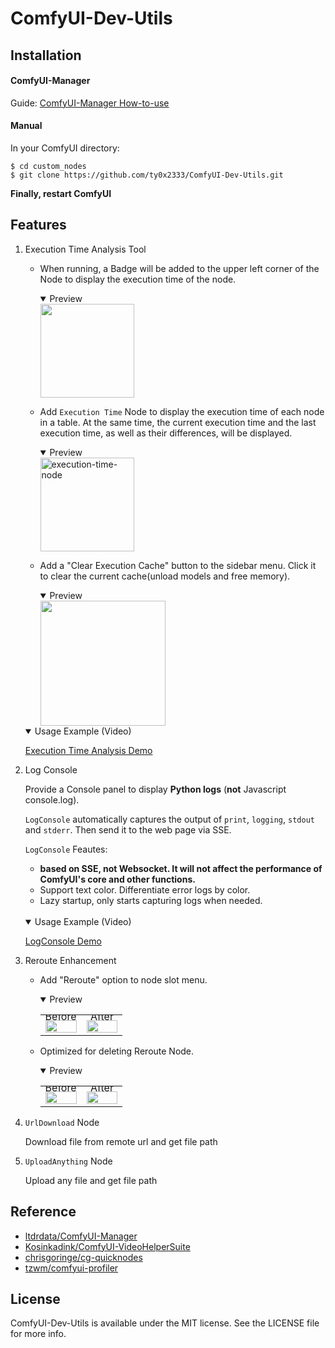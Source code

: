 ComfyUI-Dev-Utils
===

Installation
---

#### ComfyUI-Manager

Guide: [ComfyUI-Manager How-to-use](https://github.com/ltdrdata/ComfyUI-Manager#how-to-use)

#### Manual

In your ComfyUI directory:

```shell
$ cd custom_nodes
$ git clone https://github.com/ty0x2333/ComfyUI-Dev-Utils.git
```

**Finally, restart ComfyUI**

Features
---

1. Execution Time Analysis Tool
    - When running, a Badge will be added to the upper left corner of the Node to display the execution time of the
      node.
      <details open>
      <summary>Preview</summary>
      <img src="https://github.com/ty0x2333/ComfyUI-Dev-Utils/wiki/images/execution-time-badge.png" style="height: 150px">
      </details>
    - Add `Execution Time` Node to display the execution time of each node in a table. At the same time, the current
      execution time and the last execution time, as well as their differences, will be displayed.
      <details open>
      <summary>Preview</summary>

      <img height="150" alt="execution-time-node" src="https://github.com/ty0x2333/ComfyUI-Dev-Utils/assets/7489176/5301f97d-0b38-4a21-859a-12ef06fb0b43">

      </details>
    - Add a "Clear Execution Cache" button to the sidebar menu. Click it to clear the current cache(unload models and
      free memory).
      <details open>
      <summary>Preview</summary>
      <img src="https://github.com/ty0x2333/ComfyUI-Dev-Utils/wiki/images/clear-execution-cache-button.png" style="height:200px">
      </details>
   
   <details open>
   <summary>Usage Example (Video)</summary>

    [Execution Time Analysis Demo](https://github.com/ty0x2333/ComfyUI-Dev-Utils/assets/7489176/1345f5db-c7b8-482c-9b71-de2da4d9ca09)

   </details>

2. Log Console

   Provide a Console panel to display **Python logs** (**not** Javascript console.log).

   `LogConsole` automatically captures the output of `print`, `logging`, `stdout` and `stderr`. Then send it to the web page via SSE.

   `LogConsole` Feautes:

   - **based on SSE, not Websocket. It will not affect the performance of ComfyUI's core and other functions.**
   - Support text color. Differentiate error logs by color.
   - Lazy startup, only starts capturing logs when needed.

   <br/>
   <details open>
   <summary>Usage Example (Video)</summary>

    [LogConsole Demo](https://github.com/ty0x2333/ComfyUI-Dev-Utils/assets/7489176/f8295843-80ae-43e5-9702-3fd6c1962519)

   </details>

4. Reroute Enhancement
    - Add "Reroute" option to node slot menu.

      <details open>
      <summary>Preview</summary>
      <table class="center">
        <tr style="line-height: 0">
        <td width=50% style="border: none; text-align: center">Before</td>
        <td width=50% style="border: none; text-align: center">After</td>
        </tr>
        <tr>
        <td width=50% style="border: none"><img src="https://github.com/ty0x2333/ComfyUI-Dev-Utils/wiki/images/before-reroute.gif" style="width:100%"></td>
        <td width=50% style="border: none"><img src="https://github.com/ty0x2333/ComfyUI-Dev-Utils/wiki/images/after-reroute.gif" style="width:100%"></td>
        </tr>
      </table>
      </details>

    - Optimized for deleting Reroute Node.

      <details open>
      <summary>Preview</summary>
      <table class="center">
        <tr style="line-height: 0">
        <td width=50% style="border: none; text-align: center">Before</td>
        <td width=50% style="border: none; text-align: center">After</td>
        </tr>
        <tr>
        <td width=50% style="border: none"><img src="https://github.com/ty0x2333/ComfyUI-Dev-Utils/wiki/images/before-delete-reroute-node.gif" style="width:100%"></td>
        <td width=50% style="border: none"><img src="https://github.com/ty0x2333/ComfyUI-Dev-Utils/wiki/images/after-delete-reroute-node.gif" style="width:100%"></td>
        </tr>
      </table>
      </details>

5. `UrlDownload` Node

   Download file from remote url and get file path

6. `UploadAnything` Node

   Upload any file and get file path

Reference
---

- [ltdrdata/ComfyUI-Manager](https://github.com/ltdrdata/ComfyUI-Manager)
- [Kosinkadink/ComfyUI-VideoHelperSuite](https://github.com/Kosinkadink/ComfyUI-VideoHelperSuite)
- [chrisgoringe/cg-quicknodes](https://github.com/chrisgoringe/cg-quicknodes)
- [tzwm/comfyui-profiler](https://github.com/tzwm/comfyui-profiler)

License
---
ComfyUI-Dev-Utils is available under the MIT license. See the LICENSE file for more info.
